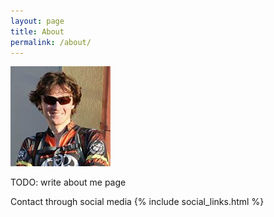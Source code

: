 ```yaml
---
layout: page
title: About
permalink: /about/
---
```


![Photo](/assets/me.jpg)

TODO: write about me page


Contact through social media
{% include social_links.html %}
